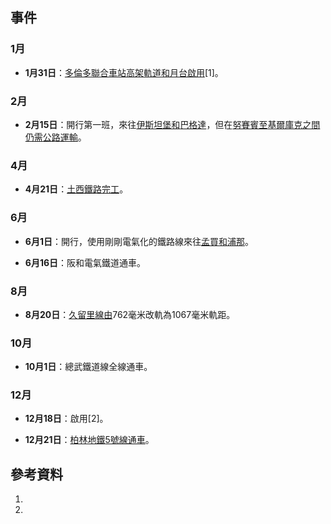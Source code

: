 ## 事件

### 1月

  - **1月31日**：[多倫多聯合車站高架軌道和月台啟用](https://zh.wikipedia.org/wiki/聯合車站_\(多倫多\) "wikilink")\[1\]。

### 2月

  - **2月15日**：開行第一班，來往[伊斯坦堡和](../Page/伊斯坦堡.md "wikilink")[巴格達](https://zh.wikipedia.org/wiki/巴格達 "wikilink")，但在[努賽賓至](https://zh.wikipedia.org/wiki/努賽賓 "wikilink")[基爾庫克之間仍需公路運輸](../Page/基爾庫克.md "wikilink")。

### 4月

  - **4月21日**：[土西鐵路完工](../Page/土西鐵路.md "wikilink")。

### 6月

  - **6月1日**：開行，使用剛剛電氣化的鐵路線來往[孟買和](https://zh.wikipedia.org/wiki/孟買 "wikilink")[浦那](../Page/浦那.md "wikilink")。

  - **6月16日**：阪和電氣鐵道通車。

### 8月

  - **8月20日**：[久留里線由](https://zh.wikipedia.org/wiki/久留里線 "wikilink")762毫米改軌為1067毫米軌距。

### 10月

  - **10月1日**：總武鐵道線全線通車。

### 12月

  - **12月18日**：啟用\[2\]。

  - **12月21日**：[柏林地鐵](../Page/柏林地鐵.md "wikilink")[5號線通車](https://zh.wikipedia.org/wiki/柏林地鐵5號線 "wikilink")。

## 參考資料

1.
2.